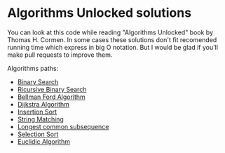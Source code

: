 # Algorithms Unlocked solutions

You can look at this code while reading "Algorithms Unlocked" book by Thomas H. Cormen.
In some cases these solutions don't fit recomended running time which express in big O notation. But I would be glad if you'll make pull requests to improve them.

Algorithms paths:

-   [Binary Search](https://github.com/hostile-d/algorithms-unlocked/blob/master/Solutions/py/binary-search.py)
-   [Ricursive Binary Search](https://github.com/hostile-d/algorithms-unlocked/blob/master/Solutions/py/recursive-binary-search.py)
-   [Bellman Ford Algorithm](https://github.com/hostile-d/algorithms-unlocked/blob/master/Solutions/js/bellman-ford.js)
-   [Dijkstra Algorithm](https://github.com/hostile-d/algorithms-unlocked/blob/master/Solutions/js/dijkstra.js)
-   [Insertion Sort](https://github.com/hostile-d/algorithms-unlocked/blob/master/Solutions/js/insertion-sort.js)
-   [String Matching](https://github.com/hostile-d/algorithms-unlocked/blob/master/Solutions/js/fa-string-matcher.js)
-   [Longest common subsequence](https://github.com/hostile-d/algorithms-unlocked/blob/master/Solutions/js/longest-common-subsequence.js)
-   [Selection Sort](https://github.com/hostile-d/algorithms-unlocked/blob/master/Solutions/js/selection-sort.js)
-   [Euclidic Algorithm](https://github.com/hostile-d/algorithms-unlocked/blob/master/Solutions/cs/AlgorithmsUnlocked/AlgorithmsUnlocked/Program.cs)
